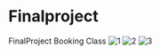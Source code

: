 # Finalproject
FinalProject Booking Class
![1](https://user-images.githubusercontent.com/34957252/103074157-3eecae00-45f3-11eb-9363-0eb997763eda.png)
![2](https://user-images.githubusercontent.com/34957252/103074104-1ebcef00-45f3-11eb-9d4b-d5d11ea8431a.png)
![3](https://user-images.githubusercontent.com/34957252/103074110-22507600-45f3-11eb-8eb3-9e21459116eb.png)

